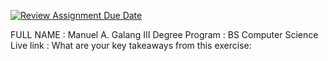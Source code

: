[![Review Assignment Due Date](https://classroom.github.com/assets/deadline-readme-button-22041afd0340ce965d47ae6ef1cefeee28c7c493a6346c4f15d667ab976d596c.svg)](https://classroom.github.com/a/si3U9_eK)

FULL NAME : Manuel A. Galang III
Degree Program : BS Computer Science 
Live link :
What are your key takeaways from this exercise: 